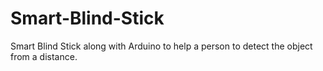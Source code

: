 # Smart-Blind-Stick
Smart Blind Stick along with Arduino to help a person to detect  the object  from a distance.
